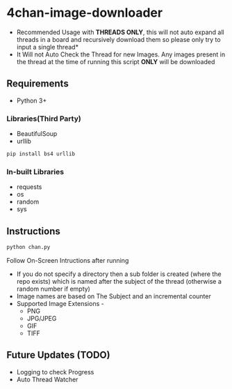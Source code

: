 # 4chan-image-downloader

- Recommended Usage with **THREADS ONLY**, this will not auto expand all threads in a board and recursively download them so please only try to input a single thread*
- It Will not Auto Check the Thread for new Images. Any images present in the thread at the time of running this script **ONLY** will be downloaded


## Requirements
- Python 3+
### Libraries(Third Party)

- BeautifulSoup
- urllib
```sh
pip install bs4 urllib
```

### In-built Libraries
- requests
- os
- random
- sys

## Instructions

```sh
python chan.py
```

Follow On-Screen Intructions after running 
- If you do not specify a directory then a sub folder is created (where the repo exists) which is named after the subject of the thread (otherwise a random number if empty)
- Image names are based on The Subject and an incremental counter
- Supported Image Extensions -
  - PNG
  - JPG/JPEG
  - GIF
  - TIFF

## Future Updates (TODO)
- Logging to check Progress
- Auto Thread Watcher


